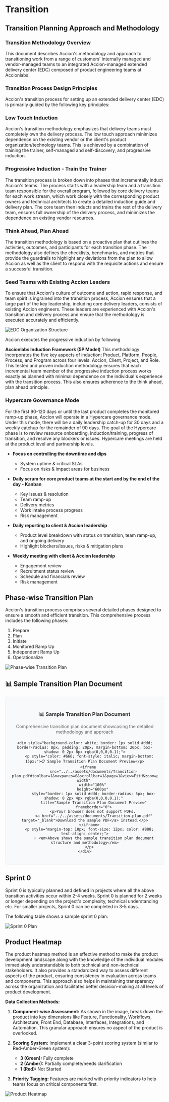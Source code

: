 # Transition

## Transition Planning Approach and Methodology

### Transition Methodology Overview

This document describes Accion's methodology and approach to transitioning work from a range of customers' internally managed and vendor-managed teams to an integrated Accion-managed extended delivery center (EDC) composed of product engineering teams at Accionlabs.

### Transition Process Design Principles

Accion's transition process for setting up an extended delivery center (EDC) is primarily guided by the following key principles:

### Low Touch Induction

Accion's transition methodology emphasizes that delivery teams must completely own the delivery process. The low touch approach minimizes dependence on the existing vendor or the client's product organization/technology teams. This is achieved by a combination of training the trainer, self-managed and self-discovery, and progressive induction.

### Progressive Induction - Train the Trainer

The transition process is broken down into phases that incrementally induct Accion's teams. The process starts with a leadership team and a transition team responsible for the overall program, followed by core delivery teams for each work stream, which work closely with the corresponding product owners and technical architects to create a detailed induction guide and delivery plan. The core team then inducts and trains the rest of the delivery team, ensures full ownership of the delivery process, and minimizes the dependence on existing vendor resources.

### Think Ahead, Plan Ahead

The transition methodology is based on a proactive plan that outlines the activities, outcomes, and participants for each transition phase. The methodology also defines the checklists, benchmarks, and metrics that provide the guardrails to highlight any deviations from the plan to allow Accion as well as the client to respond with the requisite actions and ensure a successful transition.

### Seed Teams with Existing Accion Leaders

To ensure that Accion's culture of outcome and action, rapid response, and team spirit is ingrained into the transition process, Accion ensures that a large part of the key leadership, including core delivery leaders, consists of existing Accion engineers. These leaders are experienced with Accion's transition and delivery process and ensure that the methodology is executed accurately and efficiently.

![EDC Organization Structure](../assets/media/EDC-Org-Structure.png)

Accion executes the progressive induction by following

**Accionlabs Induction Framework (5P Model)** This methodology incorporates the five key aspects of induction: Product, Platform, People, Process, and Program across four levels: Accion, Client, Project, and Role. This tested and proven induction methodology ensures that each incremental team member of the progressive induction process works exactly as planned with minimal dependence on the individual's experience with the transition process. This also ensures adherence to the think ahead, plan ahead principle.

### Hypercare Governance Mode

For the first 90-120 days or until the last product completes the monitored ramp-up phase, Accion will operate in a Hypercare governance mode. Under this mode, there will be a daily leadership catch-up for 30 days and a weekly catchup for the remainder of 90 days. The goal of the Hypercare phase is to review resource onboarding, induction/training, progress of transition, and resolve any blockers or issues. Hypercare meetings are held at the product level and partnership levels.

- **Focus on controlling the downtime and dips**
  - System uptime & critical SLAs
  - Focus on risks & impact areas for business

- **Daily scrum for core product teams at the start and by the end of the day - Kanban**
  - Key issues & resolution
  - Team ramp-up
  - Delivery metrics
  - Work intake process progress
  - Risk management

- **Daily reporting to client & Accion leadership**
  - Product level breakdown with status on transition, team ramp-up, and ongoing delivery
  - Highlight blockers/issues, risks & mitigation plans

- **Weekly meeting with client & Accion leadership**
  - Engagement review
  - Recruitment status review
  - Schedule and financials review
  - Risk management

## Phase-wise Transition Plan

Accion's transition process comprises several detailed phases designed to ensure a smooth and efficient transition. This comprehensive process includes the following phases:

1. Prepare
2. Plan
3. Initiate
4. Monitored Ramp Up
5. Independent Ramp Up
6. Operationalize

![Phase-wise Transition Plan](../assets/media/phase-transition-plan.png)

## 📊 Sample Transition Plan Document

<div style="text-align: center; margin: 20px 0; padding: 20px; background-color: #f8f9fa; border-radius: 8px; border: 1px solid #e9ecef;">
    <div style="margin-bottom: 15px;">
        <h3 style="color: #333; margin-bottom: 10px;">📊 Sample Transition Plan Document</h3>
        <p style="color: #666; margin-bottom: 20px;">Comprehensive transition plan document showcasing the detailed methodology and approach</p>
    </div>
    
    <div style="background-color: white; border: 1px solid #ddd; border-radius: 8px; padding: 20px; margin-bottom: 20px; box-shadow: 0 2px 8px rgba(0,0,0,0.1);">
        <p style="color: #666; font-style: italic; margin-bottom: 15px;">📋 Sample Transition Plan Document Preview</p>
        <iframe 
            src="../../assets/documents/Transition-plan.pdf#toolbar=1&navpanes=0&scrollbar=1&page=1&view=FitH&zoom=page-width" 
            width="100%" 
            height="600px" 
            style="border: 1px solid #ddd; border-radius: 5px; box-shadow: 0 2px 4px rgba(0,0,0,0.1);" 
            title="Sample Transition Plan Document Preview"
            frameborder="0">
            <p>Your browser does not support PDFs. 
            <a href="../../assets/documents/Transition-plan.pdf" target="_blank">Download the sample PDF</a> instead.</p>
        </iframe>
        <p style="margin-top: 10px; font-size: 12px; color: #888; text-align: center;">
            💡 <em>Above shows the sample transition plan document structure and methodology</em>
        </p>
    </div>
</div>



## Sprint 0

Sprint 0 is typically planned and defined in projects where all the above transition activities occur within 2-4 weeks. Sprint 0 is planned for 2 weeks or longer depending on the project's complexity, technical understanding etc. For smaller projects, Sprint 0 can be completed in 3-5 days.

The following table shows a sample sprint 0 plan:

![Sprint 0 Plan](../assets/media/sprint0-plan.png)

## Product Heatmap

The product heatmap method is an effective method to make the product development landscape along with the knowledge of the individual modules immediately understandable to both technical and non-technical stakeholders. It also provides a standardized way to assess different aspects of the product, ensuring consistency in evaluation across teams and components. This approach also helps in maintaining transparency across the organization and facilitates better decision-making at all levels of product development.

**Data Collection Methods:**

1. **Component-wise Assessment:** As shown in the image, break down the product into key dimensions like Feature, Functionality, Workflows, Architecture, Front End, Database, Interfaces, Integrations, and Automation. This granular approach ensures no aspect of the product is overlooked.

2. **Scoring System:** Implement a clear 3-point scoring system (similar to Red-Amber-Green system):
   - **3 (Green):** Fully complete
   - **2 (Amber):** Partially complete/needs clarification
   - **1 (Red):** Not Started

3. **Priority Tagging:** Features are marked with priority indicators to help teams focus on critical components first.

![Product Heatmap](../assets/media/product-heat-map.png)


